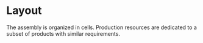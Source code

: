 # Layout

The assembly is organized in cells.
Production resources are dedicated to a
subset of products with similar requirements.